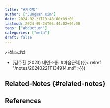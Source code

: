 ```yaml
---
title: "#가추법"
author: ["Junghan Kim"]
date: 2024-02-21T13:48:00+09:00
lastmod: 2024-09-24T05:44:02+09:00
tags: ["abduction"]
categories: ["meta"]
draft: false
---
```


가설추리법

-   [김주환 (2023) 내면소통: #마음근력]({{< relref "/notes/20240221T134914.md" >}})


## Related-Notes {#related-notes}

## References

<style>.csl-entry{text-indent: -1.5em; margin-left: 1.5em;}</style><div class="csl-bib-body">
</div>
